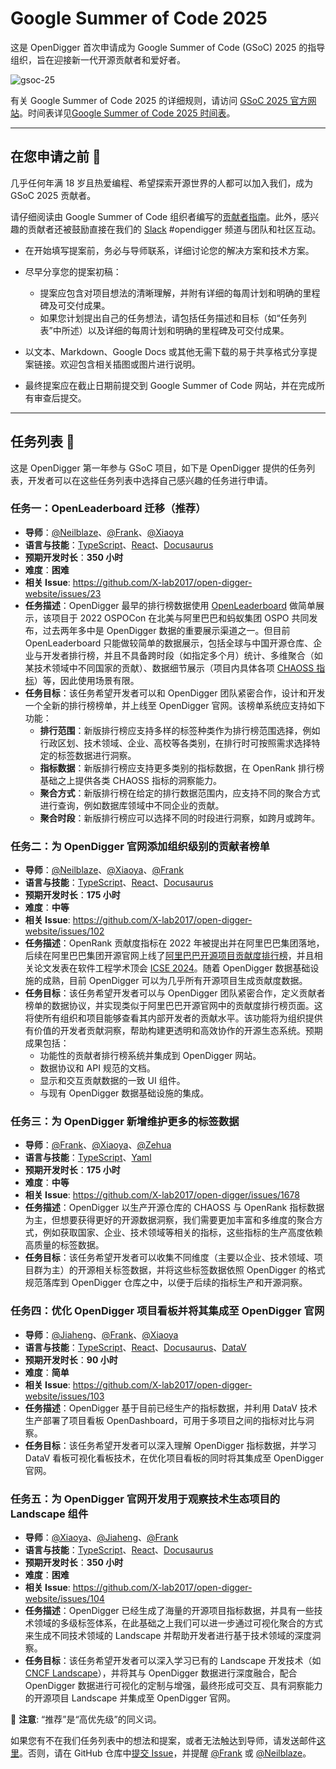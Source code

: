 # Google Summer of Code 2025

这是 OpenDigger 首次申请成为 Google Summer of Code (GSoC) 2025 的指导组织，旨在迎接新一代开源贡献者和爱好者。

![gsoc-25](https://upload.wikimedia.org/wikipedia/commons/thumb/e/e2/Google_Summer_of_Code_logo_%282021%29.svg/2560px-Google_Summer_of_Code_logo_%282021%29.svg.png)

有关 Google Summer of Code 2025 的详细规则，请访问 [GSoC 2025 官方网站](https://summerofcode.withgoogle.com/)。时间表详见[Google Summer of Code 2025 时间表](https://developers.google.com/open-source/gsoc/timeline)。

---

## 在您申请之前 👀

几乎任何年满 18 岁且热爱编程、希望探索开源世界的人都可以加入我们，成为 GSoC 2025 贡献者。

请仔细阅读由 Google Summer of Code 组织者编写的[贡献者指南](https://google.github.io/gsocguides/student/)。此外，感兴趣的贡献者还被鼓励直接在我们的 [Slack](https://opendigger.slack.com) #opendigger 频道与团队和社区互动。

- 在开始填写提案前，务必与导师联系，详细讨论您的解决方案和技术方案。

- 尽早分享您的提案初稿：
  - 提案应包含对项目想法的清晰理解，并附有详细的每周计划和明确的里程碑及可交付成果。
  - 如果您计划提出自己的任务想法，请包括任务描述和目标（如“任务列表”中所述）以及详细的每周计划和明确的里程碑及可交付成果。

- 以文本、Markdown、Google Docs 或其他无需下载的易于共享格式分享提案链接。欢迎包含相关插图或图片进行说明。

- 最终提案应在截止日期前提交到 Google Summer of Code 网站，并在完成所有审查后提交。

---

## 任务列表 📂

这是 OpenDigger 第一年参与 GSoC 项目，如下是 OpenDigger 提供的任务列表，开发者可以在这些任务列表中选择自己感兴趣的任务进行申请。

### 任务一：OpenLeaderboard 迁移（推荐）

- **导师**：[@Neilblaze](https://github.com/Neilblaze)、[@Frank](https://github.com/frank-zsy)、[@Xiaoya](https://github.com/xiaoya-yaya)
- **语言与技能**：[TypeScript](https://www.typescriptlang.org/)、[React](https://react.dev/)、[Docusaurus](https://docusaurus.io/)
- **预期开发时长**：**350 小时**
- **难度**：**困难**
- **相关 Issue**: https://github.com/X-lab2017/open-digger-website/issues/23
- **任务描述**：OpenDigger 最早的排行榜数据使用 [OpenLeaderboard](https://open-leaderboard.x-lab.info/) 做简单展示，该项目于 2022 OSPOCon 在北美与阿里巴巴和蚂蚁集团 OSPO 共同发布，过去两年多中是 OpenDigger 数据的重要展示渠道之一。但目前 OpenLeaderboard 只能做较简单的数据展示，包括全球与中国开源仓库、企业与开发者排行榜，并且不具备跨时段（如指定多个月）统计、多维聚合（如某技术领域中不同国家的贡献）、数据细节展示（项目内具体各项 [CHAOSS 指标](https://chaoss.community/kb-metrics-and-metrics-models/)）等，因此使用场景有限。
- **任务目标**：该任务希望开发者可以和 OpenDigger 团队紧密合作，设计和开发一个全新的排行榜榜单，并上线至 OpenDigger 官网。该榜单系统应支持如下功能：
  - **排行范围**：新版排行榜应支持多样的标签种类作为排行榜范围选择，例如行政区划、技术领域、企业、高校等各类别，在排行时可按照需求选择特定的标签数据进行洞察。
  - **指标数据**：新版排行榜应支持更多类别的指标数据，在 OpenRank 排行榜基础之上提供各类 CHAOSS 指标的洞察能力。
  - **聚合方式**：新版排行榜在给定的排行数据范围内，应支持不同的聚合方式进行查询，例如数据库领域中不同企业的贡献。
  - **聚合时段**：新版排行榜应可以选择不同的时段进行洞察，如跨月或跨年。

### 任务二：为 OpenDigger 官网添加组织级别的贡献者榜单

- **导师**：[@Neilblaze](https://github.com/Neilblaze)、[@Xiaoya](https://github.com/xiaoya-yaya)、[@Frank](https://github.com/frank-zsy)
- **语言与技能**：[TypeScript](https://www.typescriptlang.org/)、[React](https://react.dev/)、[Docusaurus](https://docusaurus.io/)
- **预期开发时长**：**175 小时**
- **难度**：**中等**
- **相关 Issue**: https://github.com/X-lab2017/open-digger-website/issues/102
- **任务描述**：OpenRank 贡献度指标在 2022 年被提出并在阿里巴巴集团落地，后续在阿里巴巴集团开源官网上线了[阿里巴巴开源项目贡献度排行榜](https://opensource.alibaba.com/contribution_leaderboard/details)，并且相关论文发表在软件工程学术顶会 [ICSE 2024](https://dl.acm.org/doi/10.1145/3639477.3639734)。随着 OpenDigger 数据基础设施的成熟，目前 OpenDigger 可以为几乎所有开源项目生成贡献度数据。
- **任务目标**：该任务希望开发者可以与 OpenDigger 团队紧密合作，定义贡献者榜单的数据协议，并实现类似于阿里巴巴开源官网中的贡献度排行榜页面。这将使所有组织和项目能够查看其内部开发者的贡献水平。该功能将为组织提供有价值的开发者贡献洞察，帮助构建更透明和高效协作的开源生态系统。预期成果包括：
  - 功能性的贡献者排行榜系统并集成到 OpenDigger 网站。
  - 数据协议和 API 规范的文档。
  - 显示和交互贡献数据的一致 UI 组件。
  - 与现有 OpenDigger 数据基础设施的集成。

### 任务三：为 OpenDigger 新增维护更多的标签数据

- **导师**：[@Frank](https://github.com/frank-zsy)、[@Xiaoya](https://github.com/xiaoya-yaya)、[@Zehua](https://github.com/birdflyi)
- **语言与技能**：[TypeScript](https://www.typescriptlang.org/)、[Yaml](https://yaml.org/)
- **预期开发时长**：**175 小时**
- **难度**：**中等**
- **相关 Issue**: https://github.com/X-lab2017/open-digger/issues/1678
- **任务描述**：OpenDigger 以生产开源仓库的 CHAOSS 与 OpenRank 指标数据为主，但想要获得更好的开源数据洞察，我们需要更加丰富和多维度的聚合方式，例如获取国家、企业、技术领域等相关的指标，这些指标的生产高度依赖高质量的标签数据。
- **任务目标**：该任务希望开发者可以收集不同维度（主要以企业、技术领域、项目群为主）的开源相关标签数据，并将这些标签数据依照 OpenDigger 的格式规范落库到 OpenDigger 仓库之中，以便于后续的指标生产和开源洞察。

### 任务四：优化 OpenDigger 项目看板并将其集成至 OpenDigger 官网

- **导师**：[@Jiaheng](https://github.com/Peng99999)、[@Frank](https://github.com/frank-zsy)、[@Xiaoya](https://github.com/xiaoya-yaya)
- **语言与技能**：[TypeScript](https://www.typescriptlang.org/)、[React](https://react.dev/)、[Docusaurus](https://docusaurus.io/)、[DataV](https://github.com/DataV-Team/DataV)
- **预期开发时长**：**90 小时**
- **难度**：**简单**
- **相关 Issue**: https://github.com/X-lab2017/open-digger-website/issues/103
- **任务描述**：OpenDigger 基于目前已经生产的指标数据，并利用 DataV 技术生产部署了项目看板 OpenDashboard，可用于多项目之间的指标对比与洞察。
- **任务目标**：该任务希望开发者可以深入理解 OpenDigger 指标数据，并学习 DataV 看板可视化看板技术，在优化项目看板的同时将其集成至 OpenDigger 官网。

### 任务五：为 OpenDigger 官网开发用于观察技术生态项目的 Landscape 组件

- **导师**：[@Xiaoya](https://github.com/xiaoya-yaya)、[@Jiaheng](https://github.com/Peng99999)、[@Frank](https://github.com/frank-zsy)
- **语言与技能**：[TypeScript](https://www.typescriptlang.org/)、[React](https://react.dev/)、[Docusaurus](https://docusaurus.io/)
- **预期开发时长**：**350 小时**
- **难度**：**困难**
- **相关 Issue**: https://github.com/X-lab2017/open-digger-website/issues/104
- **任务描述**：OpenDigger 已经生成了海量的开源项目指标数据，并具有一些技术领域的多级标签体系，在此基础之上我们可以进一步通过可视化聚合的方式来生成不同技术领域的 Landscape 并帮助开发者进行基于技术领域的深度洞察。
- **任务目标**：该任务希望开发者可以深入学习已有的 Landscape 开发技术（如 [CNCF Landscape](https://landscape.cncf.io/)），并将其与 OpenDigger 数据进行深度融合，配合 OpenDigger 数据进行可视化的定制与增强，最终形成可交互、具有洞察能力的开源项目 Landscape 并集成至 OpenDigger 官网。


🔔 **注意**: “推荐”是“高优先级”的同义词。

如果您有不在我们任务列表中的想法和提案，或者无法触达到导师，请发送邮件[这里](mailto:syzhao1988@126.com)。否则，请在 GitHub 仓库中[提交 Issue](https://github.com/X-lab2017/open-digger-website/issues/new?template=Blank+issue)，并提醒 [@Frank](https://github.com/frank-zsy) 或 [@Neilblaze](https://github.com/Neilblaze)。
